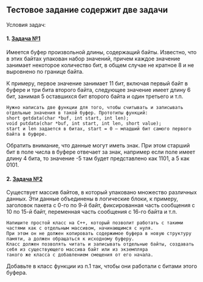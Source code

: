 ## Тестовое задание содержит две задачи

Условия задач:

#### 1. [Задача №1](AVPT-test-tasks/task_1/readme.md)
Имеется буфер произвольной длины, содержащий байты. 
Известно, что в этих байтах упакован набор значений, причем каждое значение занимает некоторое количество бит, в общем случае не кратное 8 и не выровнено по границе байта. 

К примеру, первое значение занимает 11 бит, включая первый байт в буфере и три бита второго байта, следующее значение имеет длину 6 бит, занимая 5 оставшихся бит второго байта и один третьего и т.п.
	
 	Нужно написать две функции для того, чтобы считывать и записывать отдельные значения в такой буфер. Прототипы функций:
	short getdata(char *buf, int start, int len);
	void putdata(char *buf, int start, int len, short value);
	start и len задается в битах, start = 0 – младший бит самого первого байта в буфере.

Обратить внимание, что данные могут иметь знак. При этом старший бит в поле числа в буфере отвечает за знак, например если поле имеет длину 4 бита, то значение -5 там будет представлено как 1101, а 5 как 0101.

#### 2. [Задача №2]()
Существует массив байтов, в который упаковано множество различных данных. 
Эти данные объединены в логические блоки, к примеру, заголовок пакета с 0-го по 9-й байт, фиксированная часть сообщения с 10 по 15-й байт, переменная часть сообщения  с 16-го байта и т.п. 

	Напишите простой класс на C++, который позволит работать с такими частями как с отдельным массивом, начинающимся с нуля. 
	При этом он не должен копировать содержимое буфера в новую структуру памяти, а должен обращаться к исходному буферу. 
	Класс должен позволять читать и записывать отдельные байты, создавать себя из существующего массива байт или из экземпляра 
 	такого же класса с добавлением смещения от его начала.

Добавьте в класс функции из п.1 так, чтобы они работали с битами этого буфера.
